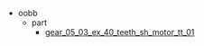 * oobb
  * part
    * [gear_05_03_ex_40_teeth_sh_motor_tt_01](oobb/part/gear_05_03_ex_40_teeth_sh_motor_tt_01)
